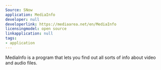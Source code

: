 ```yaml
---
Source: SNow
application: MediaInfo
developer: null
developerlink: https://mediaarea.net/en/MediaInfo
licensingmodel: open source
linkapplication: null
tags:
- application
---
```

MediaInfo is a program that lets you find out all sorts of info about video and audio files.
